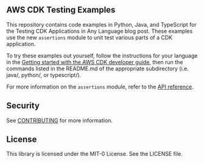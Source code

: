 ## AWS CDK Testing Examples

This repository contains code examples in Python, Java, and TypeScript for the
Testing CDK Applications in Any Language blog post. These examples use the new
`assertions` module to unit test various parts of a CDK application.

To try these examples out yourself, follow the instructions for your language
in the [Getting started with the AWS CDK developer
guide](https://docs.aws.amazon.com/cdk/latest/guide/getting_started.html), then
run the commands listed in the README.md of the appropriate subdirectory
(i.e. java/, python/, or typescript/).

For more information on the `assertions` module, refer to the [API
reference](https://docs.aws.amazon.com/cdk/api/latest/docs/assertions-readme.html).

## Security

See [CONTRIBUTING](CONTRIBUTING.md#security-issue-notifications) for more information.

## License

This library is licensed under the MIT-0 License. See the LICENSE file.

